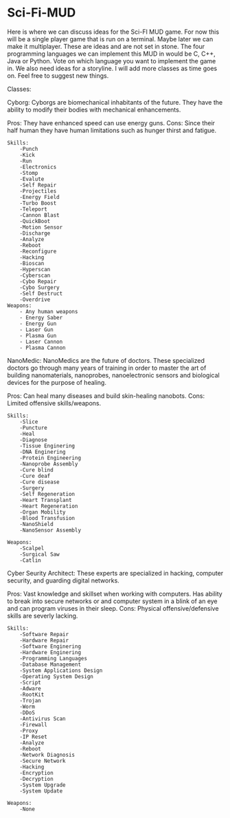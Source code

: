 # Sci-Fi-MUD

Here is where we can discuss ideas for the Sci-FI MUD game. For now this will be a single player game that is run on a terminal. Maybe later we can make it multiplayer. These are ideas and are not set in stone. The four programming languages we can implement this MUD in would be C, C++, Java or Python. Vote on which language you want to implement the game in. We also need ideas for a storyline. I will add more classes as time goes on.
Feel free to suggest new things. 

Classes:

Cyborg: Cyborgs are biomechanical inhabitants of the future.  They have the ability to modify their bodies with mechanical enhancements.  

Pros: They have enhanced speed can use energy guns. Cons: Since their half human they have human limitations such as hunger thirst and fatigue.

	Skills: 
		-Punch
		-Kick
		-Run
		-Electronics
		-Stomp
		-Evalute
		-Self Repair
		-Projectiles
		-Energy Field
		-Turbo Boost
		-Teleport
		-Cannon Blast
		-QuickBoot
		-Motion Sensor
		-Discharge
		-Analyze
		-Reboot
		-Reconfigure
		-Hacking
		-Bioscan
		-Hyperscan
		-Cyberscan
		-Cybo Repair
		-Cybo Surgery
		-Self Destruct
		-Overdrive
	Weapons:
		- Any human weapons
		- Energy Saber
		- Energy Gun
		- Laser Gun
		- Plasma Gun
		- Laser Cannon
		- Plasma Cannon
	
NanoMedic: NanoMedics are the future of doctors. These specialized doctors go through many years of training in order to master the art of building nanomaterials, nanoprobes, nanoelectronic sensors and biological devices for the purpose of healing.

Pros: Can heal many diseases and build skin-healing nanobots.
Cons: Limited offensive skills/weapons.

	Skills:
		-Slice
		-Puncture
		-Heal
		-Diagnose
		-Tissue Enginering
		-DNA Enginering
		-Protein Engineering
		-Nanoprobe Assembly
		-Cure blind
		-Cure deaf
		-Cure disease
		-Surgery
		-Self Regeneration
		-Heart Transplant
		-Heart Regeneration
		-Organ Mobility
		-Blood Transfusion
		-NanoShield
		-NanoSensor Assembly

	Weapons:	
		-Scalpel
		-Surgical Saw
		-Catlin


Cyber Seurity Architect: These experts are specialized in hacking, computer security, 
and guarding digital networks. 

Pros: Vast knowledge and skillset when working with computers. Has ability to break into secure networks or and computer system in a blink of an eye and can program viruses in their sleep. Cons: Physical offensive/defensive skills are severly lacking.

	Skills:
		-Software Repair
		-Hardware Repair
		-Software Enginering
		-Hardware Enginering
		-Programming Languages
		-Database Management
		-System Applications Design
		-Operating System Design
		-Script
		-Adware 
		-RootKit 
		-Trojan 
		-Worm
		-DDoS
		-Antivirus Scan
		-Firewall
		-Proxy
		-IP Reset
		-Analyze
		-Reboot
		-Network Diagnosis
		-Secure Network
		-Hacking
		-Encryption
		-Decryption
		-System Upgrade
		-System Update

	Weapons:
		-None


